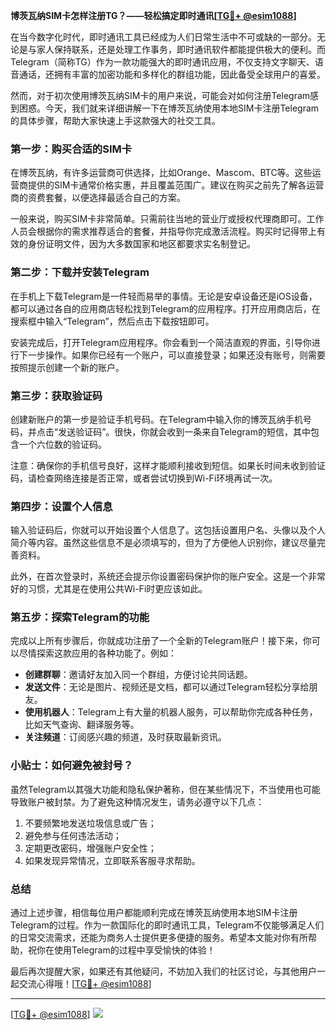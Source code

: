 **博茨瓦纳SIM卡怎样注册TG？——轻松搞定即时通讯[[TG💪+ @esim1088](https://t.me/s/esim1088)]**

在当今数字化时代，即时通讯工具已经成为人们日常生活中不可或缺的一部分。无论是与家人保持联系，还是处理工作事务，即时通讯软件都能提供极大的便利。而Telegram（简称TG）作为一款功能强大的即时通讯应用，不仅支持文字聊天、语音通话，还拥有丰富的加密功能和多样化的群组功能，因此备受全球用户的喜爱。

然而，对于初次使用博茨瓦纳SIM卡的用户来说，可能会对如何注册Telegram感到困惑。今天，我们就来详细讲解一下在博茨瓦纳使用本地SIM卡注册Telegram的具体步骤，帮助大家快速上手这款强大的社交工具。

### 第一步：购买合适的SIM卡

在博茨瓦纳，有许多运营商可供选择，比如Orange、Mascom、BTC等。这些运营商提供的SIM卡通常价格实惠，并且覆盖范围广。建议在购买之前先了解各运营商的资费套餐，以便选择最适合自己的方案。

一般来说，购买SIM卡非常简单。只需前往当地的营业厅或授权代理商即可。工作人员会根据你的需求推荐适合的套餐，并指导你完成激活流程。购买时记得带上有效的身份证明文件，因为大多数国家和地区都要求实名制登记。

### 第二步：下载并安装Telegram

在手机上下载Telegram是一件轻而易举的事情。无论是安卓设备还是iOS设备，都可以通过各自的应用商店轻松找到Telegram的应用程序。打开应用商店后，在搜索框中输入“Telegram”，然后点击下载按钮即可。

安装完成后，打开Telegram应用程序。你会看到一个简洁直观的界面，引导你进行下一步操作。如果你已经有一个账户，可以直接登录；如果还没有账号，则需要按照提示创建一个新的账户。

### 第三步：获取验证码

创建新账户的第一步是验证手机号码。在Telegram中输入你的博茨瓦纳手机号码，并点击“发送验证码”。很快，你就会收到一条来自Telegram的短信，其中包含一个六位数的验证码。

注意：确保你的手机信号良好，这样才能顺利接收到短信。如果长时间未收到验证码，请检查网络连接是否正常，或者尝试切换到Wi-Fi环境再试一次。

### 第四步：设置个人信息

输入验证码后，你就可以开始设置个人信息了。这包括设置用户名、头像以及个人简介等内容。虽然这些信息不是必须填写的，但为了方便他人识别你，建议尽量完善资料。

此外，在首次登录时，系统还会提示你设置密码保护你的账户安全。这是一个非常好的习惯，尤其是在使用公共Wi-Fi时更应该如此。

### 第五步：探索Telegram的功能

完成以上所有步骤后，你就成功注册了一个全新的Telegram账户！接下来，你可以尽情探索这款应用的各种功能了。例如：

- **创建群聊**：邀请好友加入同一个群组，方便讨论共同话题。
- **发送文件**：无论是图片、视频还是文档，都可以通过Telegram轻松分享给朋友。
- **使用机器人**：Telegram上有大量的机器人服务，可以帮助你完成各种任务，比如天气查询、翻译服务等。
- **关注频道**：订阅感兴趣的频道，及时获取最新资讯。

### 小贴士：如何避免被封号？

虽然Telegram以其强大功能和隐私保护著称，但在某些情况下，不当使用也可能导致账户被封禁。为了避免这种情况发生，请务必遵守以下几点：

1. 不要频繁地发送垃圾信息或广告；
2. 避免参与任何违法活动；
3. 定期更改密码，增强账户安全性；
4. 如果发现异常情况，立即联系客服寻求帮助。

### 总结

通过上述步骤，相信每位用户都能顺利完成在博茨瓦纳使用本地SIM卡注册Telegram的过程。作为一款国际化的即时通讯工具，Telegram不仅能够满足人们的日常交流需求，还能为商务人士提供更多便捷的服务。希望本文能对你有所帮助，祝你在使用Telegram的过程中享受愉快的体验！

最后再次提醒大家，如果还有其他疑问，不妨加入我们的社区讨论，与其他用户一起交流心得哦！[[TG💪+ @esim1088](https://t.me/s/esim1088)] 

---

[[TG💪+ @esim1088](https://t.me/s/esim1088)] ![](https://i.postimg.cc/4NQfJmqS/Snipaste-2025-05-13-00-14-12.png)